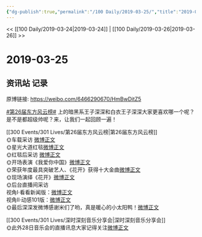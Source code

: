 ```yaml
---
{"dg-publish":true,"permalink":"/100 Daily/2019-03-25/","title":"2019-03-25","created":"2022-12-22T14:54:50.000+08:00","updated":"2023-01-09T17:24:43.231+08:00"}
---
```



<< [[100 Daily/2019-03-24\|2019-03-24]] | [[100 Daily/2019-03-26\|2019-03-26]] >>

# 2019-03-25

## 资讯站 记录

原博链接: https://weibo.com/6466290670/HmBwDitZ5

[#第26届东方风云榜#](https://s.weibo.com/weibo?q=%23%E7%AC%AC26%E5%B1%8A%E4%B8%9C%E6%96%B9%E9%A3%8E%E4%BA%91%E6%A6%9C%23) 上的暗黑系王子深深和白衣王子深深大家更喜欢哪一个呢？是不是都超级帅呢？来，让我们一起回顾一遍！

[[300 Events/301 Lives/第26届东方风云榜\|第26届东方风云榜]]  
🌞车载采访 [微博正文](https://m.weibo.cn/6466290670/4353755287364770)  
🌞星光大道红毯[微博正文](https://m.weibo.cn/6466290670/4353756583379618)  
🌞红毯后采访 [微博正文](https://m.weibo.cn/6466290670/4353777265784213)  
🌞开场表演《我爱你中国》[微博正文](https://m.weibo.cn/6466290670/4353818139193301)  
🌞荣获年度最具突破艺人、《花开》获得十大金曲[微博正文](https://m.weibo.cn/6466290670/4353870811541101)  
🌞现场演绎《花开》[微博正文](https://m.weibo.cn/6466290670/4353843448012780)  
🌞后台直播间采访  
视角Ⅰ·看看新闻版：[微博正文](https://m.weibo.cn/6466290670/4353879208521789)  
视角Ⅱ·动感101版：[微博正文](https://m.weibo.cn/6466290670/4353851148288669)  
🌞最后深深发微博感谢米们了哟，真是暖心的小太阳鸭！[微博正文](https://m.weibo.cn/6466290670/4353860614781423)

[[300 Events/301 Lives/深时深刻音乐分享会\|深时深刻音乐分享会]]  
🌞此外28日音乐会的直播讯息大家记得关注[微博正文](https://m.weibo.cn/6466290670/4353766948212519)
